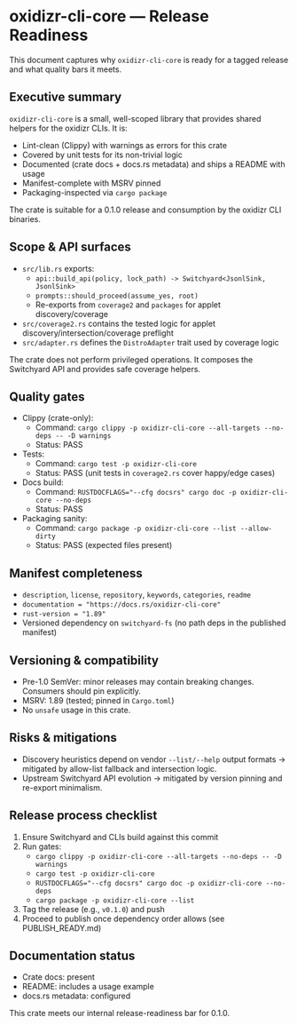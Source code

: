 # oxidizr-cli-core — Release Readiness

This document captures why `oxidizr-cli-core` is ready for a tagged release and what quality bars it meets.

## Executive summary

`oxidizr-cli-core` is a small, well-scoped library that provides shared helpers for the oxidizr CLIs. It is:

- Lint-clean (Clippy) with warnings as errors for this crate
- Covered by unit tests for its non-trivial logic
- Documented (crate docs + docs.rs metadata) and ships a README with usage
- Manifest-complete with MSRV pinned
- Packaging-inspected via `cargo package`

The crate is suitable for a 0.1.0 release and consumption by the oxidizr CLI binaries.

## Scope & API surfaces

- `src/lib.rs` exports:
  - `api::build_api(policy, lock_path) -> Switchyard<JsonlSink, JsonlSink>`
  - `prompts::should_proceed(assume_yes, root)`
  - Re-exports from `coverage2` and `packages` for applet discovery/coverage
- `src/coverage2.rs` contains the tested logic for applet discovery/intersection/coverage preflight
- `src/adapter.rs` defines the `DistroAdapter` trait used by coverage logic

The crate does not perform privileged operations. It composes the Switchyard API and provides safe coverage helpers.

## Quality gates

- Clippy (crate-only):
  - Command: `cargo clippy -p oxidizr-cli-core --all-targets --no-deps -- -D warnings`
  - Status: PASS
- Tests:
  - Command: `cargo test -p oxidizr-cli-core`
  - Status: PASS (unit tests in `coverage2.rs` cover happy/edge cases)
- Docs build:
  - Command: `RUSTDOCFLAGS="--cfg docsrs" cargo doc -p oxidizr-cli-core --no-deps`
  - Status: PASS
- Packaging sanity:
  - Command: `cargo package -p oxidizr-cli-core --list --allow-dirty`
  - Status: PASS (expected files present)

## Manifest completeness

- `description`, `license`, `repository`, `keywords`, `categories`, `readme`
- `documentation = "https://docs.rs/oxidizr-cli-core"`
- `rust-version = "1.89"`
- Versioned dependency on `switchyard-fs` (no path deps in the published manifest)

## Versioning & compatibility

- Pre-1.0 SemVer: minor releases may contain breaking changes. Consumers should pin explicitly.
- MSRV: 1.89 (tested; pinned in `Cargo.toml`)
- No `unsafe` usage in this crate.

## Risks & mitigations

- Discovery heuristics depend on vendor `--list/--help` output formats → mitigated by allow-list fallback and intersection logic.
- Upstream Switchyard API evolution → mitigated by version pinning and re-export minimalism.

## Release process checklist

1) Ensure Switchyard and CLIs build against this commit
2) Run gates:
   - `cargo clippy -p oxidizr-cli-core --all-targets --no-deps -- -D warnings`
   - `cargo test -p oxidizr-cli-core`
   - `RUSTDOCFLAGS="--cfg docsrs" cargo doc -p oxidizr-cli-core --no-deps`
   - `cargo package -p oxidizr-cli-core --list`
3) Tag the release (e.g., `v0.1.0`) and push
4) Proceed to publish once dependency order allows (see PUBLISH_READY.md)

## Documentation status

- Crate docs: present
- README: includes a usage example
- docs.rs metadata: configured

This crate meets our internal release-readiness bar for 0.1.0.
